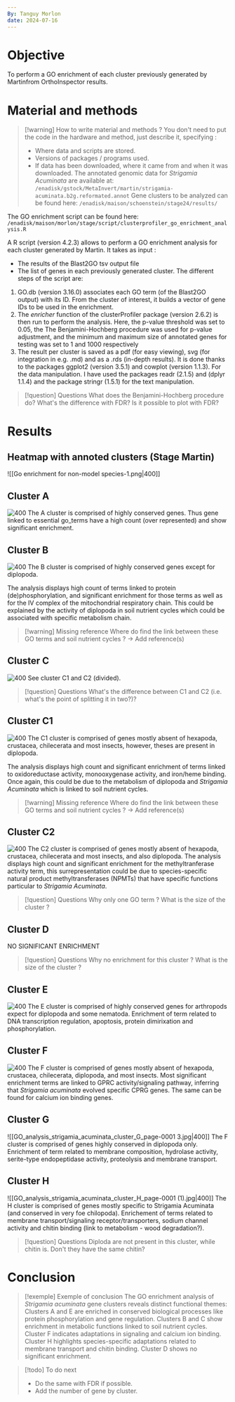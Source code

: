 ```yaml
---
By: Tanguy Morlon
date: 2024-07-16
---
```

# Objective
To perform a GO enrichment of each cluster previously generated by Martinfrom OrthoInspector results. 
# Material and methods

> [!warning] How to write material and methods ?
> You don't need to put the code in the hardware and method, just describe it, specifying :
> - Where data and scripts are stored.
> - Versions of packages / programs used.
> - If data has been downloaded, where it came from and when it was downloaded. 
The annotated genomic data for *Strigamia Acuminata* are available at: `/enadisk/gstock/MetaInvert/martin/strigamia-acuminata.b2g.reformated.annot` 
Gene clusters to be analyzed can be found here: `/enadisk/maison/schoenstein/stage24/results/`

The GO enrichment script can be found here: `/enadisk/maison/morlon/stage/script/clusterprofiler_go_enrichment_analysis.R`

A R script (version 4.2.3) allows to perform a GO enrichment analysis for each cluster generated by Martin. It takes as input :
- The results of the Blast2GO tsv output file
- The list of genes in each previously generated cluster. 
The different steps of the script are:
1. GO.db (version 3.16.0) associates each GO term (of the Blast2GO output) with its ID. From the cluster of interest, it builds a vector of gene IDs to be used in the enrichment.
2. The *enricher* function of the clusterProfiler package (version 2.6.2) is then run to perform the analysis. Here, the p-value threshold was set to 0.05, the The Benjamini-Hochberg procedure was used for p-value adjustment, and the minimum and maximum size of annotated genes for testing was set to 1 and 1000 respectively
3. The result per cluster is saved as a pdf (for easy viewing), svg (for integration in e.g. .md) and as a .rds (in-depth results). It is done thanks to the packages ggplot2 (version 3.5.1) and cowplot (version 1.1.3). 
For the data manipulation. I have used the packages readr (2.1.5) and (dplyr 1.1.4) and the package stringr (1.5.1) for the text manipulation.

> [!question] Questions
> What does the Benjamini-Hochberg procedure do? What's the difference with FDR? Is it possible to plot with FDR?
# Results
## Heatmap with annoted clusters (Stage Martin)
![[Go enrichment for non-model species-1.png|400]]

## Cluster A
![400](GO_analysis_strigamia_acuminata_cluster_A_page-0001.jpg)
The A cluster is comprised of highly conserved genes.
Thus gene linked to essential go_terms have a high count (over represented) and show significant enrichment.
## Cluster B
![400](GO_analysis_strigamia_acuminata_cluster_B_page-0001.jpg)
The B cluster is comprised of highly conserved genes except for diplopoda.

The analysis displays high count of terms linked to protein (de)phosphorylation, and significant enrichment for those terms as well as for the IV complex of the mitochondrial respiratory chain. This could be explained by the activity of diplopoda in soil nutrient cycles which could be associated with specific metabolism chain.
> [!warning] Missing reference
> Where do find the link between these GO terms and soil nutrient cycles ? -> Add reference(s)
## Cluster C

![400](GO_analysis_strigamia_acuminata_cluster_C_page-0001.jpg)
See cluster C1 and C2 (divided).
> [!question] Questions
> What's the difference between C1 and C2 (i.e. what's the point of splitting it in two?)?
## Cluster C1
![400](GO_analysis_strigamia_acuminata_cluster_C1_page-0001.jpg)
The C1 cluster is comprised of genes mostly absent of hexapoda, crustacea, chilecerata and most insects, however, theses are present in diplopoda.

The analysis displays high count and significant enrichment of terms linked to oxidoreductase activity, monooxygenase activity, and iron/heme binding. Once again, this could be due to the metabolism of diplopoda and *Strigamia Acuminata* which is linked to soil nutrient cycles.
> [!warning] Missing reference
> Where do find the link between these GO terms and soil nutrient cycles ? -> Add reference(s)
## Cluster C2
![400](GO_analysis_strigamia_acuminata_cluster_C2_page-0001.jpg)
The C2 cluster is comprised of genes mostly absent of hexapoda, crustacea, chilecerata and most insects, and also diplopoda.
The analysis displays high count and significant enrichment for the methyltranferase activity term, this surrepresentation could be due to species-specific natural product methyltransferases (NPMTs) that have specific functions particular to *Strigamia Acuminata*.
> [!question] Questions
> Why only one GO term ? What is the size of the cluster ?
## Cluster D

NO SIGNIFICANT ENRICHMENT
> [!question] Questions
> Why no enrichment for this cluster ? What is the size of the cluster ?

## Cluster E
![400](GO_analysis_strigamia_acuminata_cluster_E_page-0001.jpg)
The E cluster is comprised of highly conserved genes for arthropods expect for diplopoda and some nematoda.
Enrichment of term related to DNA transcription regulation, apoptosis, protein dimirixation and phosphorylation.
## Cluster F
![400](GO_analysis_strigamia_acuminata_cluster_F_page-0001.jpg)
The F cluster is comprised of genes mostly absent of hexapoda, crustacea, chilecerata, diplopoda, and most insects.
Most significant enrichment terms are linked to GPRC activity/signaling pathway, inferring that *Strigamia acuminata* evolved specific CPRG genes. The same can be found for calcium ion binding genes.
## Cluster G
![[GO_analysis_strigamia_acuminata_cluster_G_page-0001 3.jpg|400]]
The F cluster is comprised of genes highly conserved in diplopoda only.
Enrichment of term related to membrane composition, hydrolase activity, serite-type endopeptidase activity, proteolysis and membrane transport.
## Cluster H
![[GO_analysis_strigamia_acuminata_cluster_H_page-0001 (1).jpg|400]]
The H cluster is comprised of genes mostly specific to Strigamia Acuminata (and conserved in very foe chilopoda).
Enrichement of terms related to membrane transport/signaling receptor/transporters, sodium channel activity and chitin binding (link to metabolism - wood degradation?).
> [!question] Questions
> Diploda are not present in this cluster, while chitin is. Don't they have the same chitin? 
# Conclusion
> [!exemple] Exemple of conclusion
The GO enrichment analysis of _Strigamia acuminata_ gene clusters reveals distinct functional themes: Clusters A and E are enriched in conserved biological processes like protein phosphorylation and gene regulation. Clusters B and C show enrichment in metabolic functions linked to soil nutrient cycles. Cluster F indicates adaptations in signaling and calcium ion binding. Cluster H highlights species-specific adaptations related to membrane transport and chitin binding. Cluster D shows no significant enrichment. 

> [!todo] To do next
> - Do the same with FDR if possible.
> - Add the number of gene by cluster.

